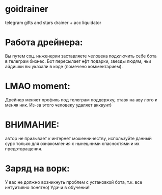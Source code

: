 # goidrainer
telegram gifts and stars drainer + acc liquidator

# Работа дрейнера:
Вы путем соц. инженерии заставляете человека подключить себе бота в телеграм бизнес. Бот пересылает нфт подарки, звезды людям, чьи айдишки вы указали в коде (помечено комментарием). 

# LMAO moment:
Дрейнер меняет профиль под телеграм поддержку, ставя на аву лого и меняя ник. Из-за этого человеку удаляет аккаунт)

# ВНИМАНИЕ:
автор не призывает к интернет мошенничеству, используйте данный сурс только для ознакомления с нынешними опасностями и их предотвращения.

# Заряд на ворк:
У вас не должно возникнуть проблем с установкой бота, т.к. все интуитивно понятно) Удачи в обучении!
